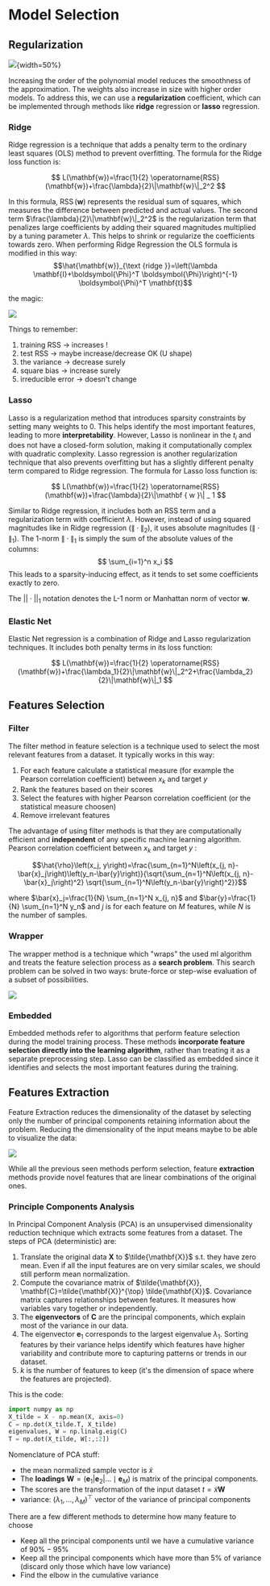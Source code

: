 # Model Selection


## Regularization 


![](images/d32c20edb896740b1621e22025a18956.png){width=50%}

Increasing the order of the polynomial model reduces the smoothness of the approximation. The weights also increase in size with higher order models. To address this, we can use a **regularization** coefficient, which can be implemented through methods like **ridge** regression or **lasso** regression.


### Ridge

Ridge regression is a technique that adds a penalty term to the ordinary least squares (OLS) method to prevent overfitting. The formula for the Ridge loss function is:

$$
L(\mathbf{w})=\frac{1}{2} \operatorname{RSS}(\mathbf{w})+\frac{\lambda}{2}\|\mathbf{w}\|_2^2
$$

In this formula, $\operatorname{RSS}(\mathbf{w})$ represents the residual sum of squares, which measures the difference between predicted and actual values. The second term $\frac{\lambda}{2}\|\mathbf{w}\|_2^2$ is the regularization term that penalizes large coefficients by adding their squared magnitudes multiplied by a tuning parameter $\lambda$. This helps to shrink or regularize the coefficients towards zero.
When performing Ridge Regression the OLS formula is modified in this way: 
$$\hat{\mathbf{w}}_{\text {ridge }}=\left(\lambda \mathbf{I}+\boldsymbol{\Phi}^T \boldsymbol{\Phi}\right)^{-1} \boldsymbol{\Phi}^T \mathbf{t}$$

the magic: 

![](images/2b6fc987c8dd452fc90b89a10f83e920.png)

 Things to remember: 

1) training RSS -> increases ! 
2) test RSS -> maybe increase/decrease OK (U shape)
3) the variance -> decrease surely 
4) square bias -> increase surely 
5) irreducible error -> doesn't change


### Lasso 

Lasso is a regularization method that introduces sparsity constraints by setting many weights to 0. This helps identify the most important features, leading to more **interpretability**. However, Lasso is nonlinear in the $t_i$ and does not have a closed-form solution, making it computationally complex with quadratic complexity.
Lasso regression is another regularization technique that also prevents overfitting but has a slightly different penalty term compared to Ridge regression. The formula for Lasso loss function is:

$$
L(\mathbf{w})=\frac{1}{2} \operatorname{RSS}(\mathbf{w})+\frac{\lambda}{2}\|\mathbf { w }\| _ 1 
$$

Similar to Ridge regression, it includes both an RSS term and a regularization term with coefficient $\lambda$. However, instead of using squared magnitudes like in Ridge regression ($\|\cdot\|_2$), it uses absolute magnitudes ($\| \cdot \| _1$). 
The 1-norm $\| \cdot \| _ 1$ is simply the sum of the absolute values of the columns:
$$
\sum_{i=1}^n x_i
$$
This leads to a sparsity-inducing effect, as it tends to set some coefficients exactly to zero.

The $||\cdot||_1$ notation denotes the L-1 norm or Manhattan norm of vector $\mathbf{w}$.


### Elastic Net

Elastic Net regression is a combination of Ridge and Lasso regularization techniques. It includes both penalty terms in its loss function:

$$
L(\mathbf{w})=\frac{1}{2} \operatorname{RSS}(\mathbf{w})+\frac{\lambda_1}{2}\|\mathbf{w}\|_2^2+\frac{\lambda_2}{2}\|\mathbf{w}\|_1
$$

## Features Selection

### Filter 

The filter method in feature selection is a technique used to select the most relevant features from a dataset. 
It typically works in this way:

1. For each feature calculate a statistical measure (for example the Pearson correlation coefficient) between $x_k$ and target $y$ 
2. Rank the features based on their scores
3. Select the features with higher Pearson correlation coefficient (or the statistical measure choosen)
4. Remove irrelevant features

The advantage of using filter methods is that they are computationally efficient and **independent** of any specific machine learning algorithm. 
Pearson correlation coefficient between $x_k$ and target $y$ : 

$$\hat{\rho}\left(x_j, y\right)=\frac{\sum_{n=1}^N\left(x_{j, n}-\bar{x}_j\right)\left(y_n-\bar{y}\right)}{\sqrt{\sum_{n=1}^N\left(x_{j, n}-\bar{x}_j\right)^2} \sqrt{\sum_{n=1}^N\left(y_n-\bar{y}\right)^2}}$$

where $\bar{x}_j=\frac{1}{N} \sum_{n=1}^N x_{j, n}$ and  $\bar{y}=\frac{1}{N} \sum_{n=1}^N y_n$ and $j$ is for each feature on $M$ features, while $N$ is the number of samples. 

### Wrapper 

The wrapper method is a technique which "wraps" the used ml algorithm and treats the feature selection process as a **search problem**. 
This search problem can be solved in two ways: brute-force or step-wise evaluation of a subset of possibilities.

![](images/d7adaea2e56157d376e7860cdddf5f4c.png)


### Embedded

Embedded methods refer to algorithms that perform feature selection during the model training process. These methods **incorporate feature selection directly into the learning algorithm**, rather than treating it as a separate preprocessing step.  Lasso can be classified as embedded since it identifies and selects the most important features during the training.

## Features Extraction 

Feature Extraction reduces the dimensionality of the dataset by selecting only the number of principal components retaining information about the problem.
Reducing the dimensionality of the input means maybe to be able to visualize the data:

![](images/e08c81ee3fd2ddc32f44b9c6583d47fd.jpg)

While all the previous seen methods perform selection, feature **extraction** methods provide novel features that are linear combinations of the original ones.

### Principle Components Analysis

In Principal Component Analysis (PCA) is an unsupervised dimensionality reduction technique which extracts some features from a dataset. 
The steps of PCA (deterministic) are: 

1) Translate the original data $\mathbf{X}$ to $\tilde{\mathbf{X}}$ s.t. they have zero mean. Even if all the input features are on very similar scales, we should still perform mean normalization.
2) Compute the covariance matrix of $\tilde{\mathbf{X}}, \mathbf{C}=\tilde{\mathbf{X}}^{\top} \tilde{\mathbf{X}}$. Covariance matrix captures relationships between features. It measures how variables vary together or independently.
3) The **eigenvectors** of $\mathbf{C}$ are the principal components, which explain most of the variance in our data.
4) The eigenvector $\mathbf{e}_{1}$ corresponds to the largest eigenvalue $\lambda_{1}$. Sorting features by their variance helps identify which features have higher variability and contribute more to capturing patterns or trends in our dataset.
5) $k$ is the number of features to keep (it's the dimension of space where the features are projected). 

This is the code: 

```python
import numpy as np
X_tilde = X - np.mean(X, axis=0)
C = np.dot(X_tilde.T, X_tilde)
eigenvalues, W = np.linalg.eig(C)
T = np.dot(X_tilde, W[:,:2])
```

Nomenclature of PCA stuff:

- the mean normalized sample vector is $\tilde{x}$
- The **loadings**  $\mathbf{W}=\left(\mathbf{e}_{1}\left|\mathbf{e}_{2}\right| \ldots \mid \mathbf{e}_{M}\right)$  is matrix of the principal components.
- The scores are the transformation of the input dataset $t=\tilde{x} \mathbf{W}$
- variance: $\left(\lambda_{1}, \ldots, \lambda_{M}\right)^{\top}$ vector of the variance of principal components

There are a few different methods to determine how many feature to choose

- Keep all the principal components until we have a cumulative variance of $90 \%-95 \%$
- Keep all the principal components which have more than $5 \%$ of variance (discard only those which have low variance)
- Find the elbow in the cumulative variance